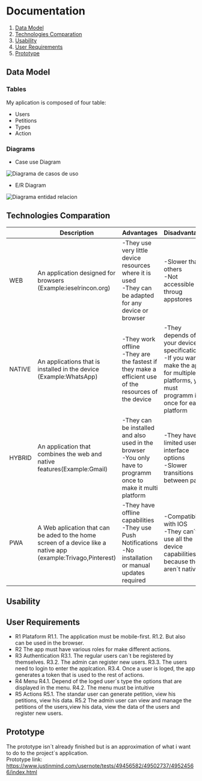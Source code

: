 # Documentation
1. [Data Model](#data-model)
2. [Technologies Comparation](#technologies-comparation)
3. [Usability](#usability)
4. [User Requirements](#user-requirements)
5. [Prototype](#prototype)
## Data Model
### Tables
My aplication is composed of four table:
* Users
* Petitions
* Types
* Action
### Diagrams
* Case use Diagram

![Diagrama de casos de uso](https://github.com/KiraGONW/Proyecto_1-Ev_Enlaza/blob/master/docImg/CasosDeUso.PNG)
* E/R Diagram

![Diagrama entidad relacion](https://github.com/KiraGONW/Proyecto_1-Ev_Enlaza/blob/master/docImg/ER.PNG)
## Technologies Comparation
|   |Description|Advantages| Disadvantages |
|----|---------|------------------ | ------------------|
|WEB|An application designed for browsers (Example:ieselrincon.org)|-They use very little device resources where it is used<br/>-They can be adapted for any device or browser | -Slower than others<br/> -Not accessible throug appstores | 
|NATIVE|An applications that is installed in the device (Example:WhatsApp)|-They work offline<br/>-They are the fastest if they make a efficient use of the resources of the device |-They depends of your device specifications<br/>-If you want to make the app for multiple platforms, you must programm it once for each platform |
|HYBRID|An application that combines the web and native features(Example:Gmail)|-They can be installed and also used in the browser<br/>-You only have to programm once to make it multi platform|-They have a limited user interface options<br/>-Slower transitions between pages |
|PWA|A Web aplication that can be aded to the home screen of a device like a native app (example:Trivago,Pinterest)|-They have offline capabilities<br/>-They use Push Notifications<br/>-No installation or manual updates required |-Compatibility with IOS<br/>-They can´t use all the device capabilities because they aren´t native |
## Usability
## User Requirements
* R1 Plataform
R1.1. The application must be mobile-first.
R1.2. But also can be used in the browser.
* R2 The app must have various roles for make different actions.
* R3 Authentication
R3.1. The regular users can´t be registered by themselves. 
R3.2. The admin can register new users.
R3.3. The users need to login to enter the applcation.
R3.4. Once a user is loged, the app generates a token that is used to the rest of actions.
* R4 Menu
R4.1. Depend of the loged user´s type the options that are displayed in the menu.
R4.2. The menu must be intuitive
* R5 Actions
R5.1. The standar user can generate petition, view his petitions, view his data.
R5.2 The admin user can view and manage the petitions of the users,view his data, view the data of the users and register new users.
## Prototype
The prototype isn´t already finished but is an approximation of what i want to do to the project´s application.<br/>
Prototype link: https://www.justinmind.com/usernote/tests/49456582/49502737/49524566/index.html
